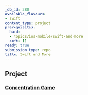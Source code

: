 ```yaml
---
_db_id: 380
available_flavours:
- swift
content_type: project
prerequisites:
  hard:
  - topics/ios-mobile/swift-and-more
  soft: []
ready: true
submission_type: repo
title: Swift and More
---
```


## Project

### [Concentration Game](Programming%20Project%201_%20Concentration.pdf)